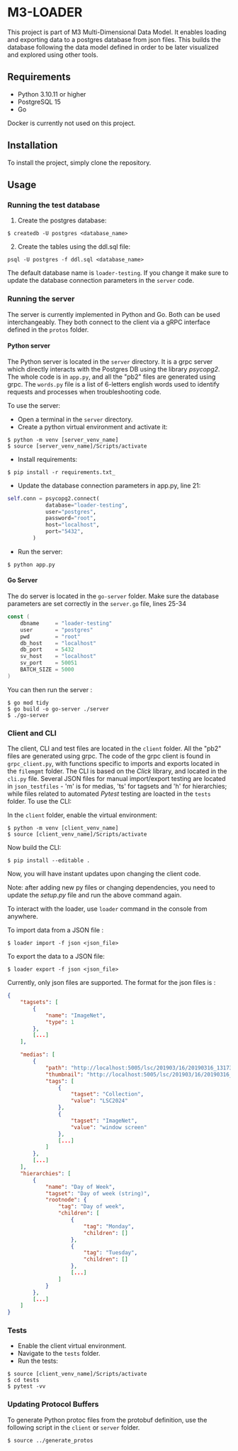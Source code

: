 # M3-LOADER

This project is part of M3 Multi-Dimensional Data Model. It enables loading and exporting data to a postgres database from json files. This builds the database following the data model defined in order to be later visualized and explored using other tools.

## Requirements

- Python 3.10.11 or higher
- PostgreSQL 15
- Go 

Docker is currently not used on this project.

## Installation

To install the project, simply clone the repository.

## Usage

### Running the test database

1. Create the postgres database:

```shell
$ createdb -U postgres <database_name>
```

2. Create the tables using the ddl.sql file:

```shell
psql -U postgres -f ddl.sql <database_name>
```

The default database name is `loader-testing`. If you change it make sure to update the database connection parameters in the `server` code.

### Running the server

The server is currently implemented in Python and Go. Both can be used interchangeably. They both connect to the client via a gRPC interface defined in the `protos` folder.

#### Python server

The Python server is located in the `server` directory. It is a grpc server which directly interacts with the Postgres DB using the library _psycopg2_. The whole code is in `app.py`, and all the "pb2" files are generated using grpc. The `words.py` file is a list of 6-letters english words used to identify requests and processes when troubleshooting code.

To use the server:

- Open a terminal in the `server` directory.
- Create a python virtual environment and activate it:

```shell
$ python -m venv [server_venv_name]
$ source [server_venv_name]/Scripts/activate
```

- Install requirements:

```
$ pip install -r requirements.txt_
```

- Update the database connection parameters in app.py, line 21:

```python
self.conn = psycopg2.connect(
            database="loader-testing",
            user="postgres",
            password="root",
            host="localhost",
            port="5432",
        )
```

- Run the server:

```shell
$ python app.py
```

#### Go Server

The do server is located in the `go-server` folder. Make sure the database parameters are set correctly in the `server.go` file, lines 25-34

```go
const (
	dbname     = "loader-testing"
	user       = "postgres"
	pwd        = "root"
	db_host    = "localhost"
	db_port    = 5432
	sv_host    = "localhost"
	sv_port    = 50051
	BATCH_SIZE = 5000
)
```

You can then run the server :

```shell
$ go mod tidy
$ go build -o go-server ./server
$ ./go-server
```

### Client and CLI

The client, CLI and test files are located in the `client` folder. All the "pb2" files are generated using grpc. The code of the grpc client is found in `grpc_client.py`, with functions specific to imports and exports located in the `filemgmt` folder. The CLI is based on the _Click_ library, and located in the `cli.py` file. Several JSON files for manual import/export testing are located in `json_testfiles` - 'm' is for medias, 'ts' for tagsets and 'h' for hierarchies; while files related to automated _Pytest_ testing are loacted in the `tests` folder. To use the CLI:

In the `client` folder, enable the virtual environment:

```shell
$ python -m venv [client_venv_name]
$ source [client_venv_name]/Scripts/activate
```

Now build the CLI:

```shell
$ pip install --editable .
```

Now, you will have instant updates upon changing the client code.

Note: after adding new py files or changing dependencies, you need to update the _setup.py_ file and run the above command again.

To interact with the loader, use `loader` command in the console from anywhere.

To import data from a JSON file :

```shell
$ loader import -f json <json_file>
```

To export the data to a JSON file:

```shell
$ loader export -f json <json_file>
```

Currently, only json files are supported. The format for the json files is :

```json
{
    "tagsets": [
        {
            "name": "ImageNet",
            "type": 1
        },
        [...]
    ],

    "medias": [
        {
            "path": "http://localhost:5005/lsc/201903/16/20190316_131738_000.jpg",
            "thumbnail": "http://localhost:5005/lsc/201903/16/20190316_131738_000.jpg",
            "tags": [
                {
                    "tagset": "Collection",
                    "value": "LSC2024"
                },
                {
                    "tagset": "ImageNet",
                    "value": "window screen"
                },
                [...]
            ]
        },
        [...]
    ],
    "hierarchies": [
        {
            "name": "Day of Week",
            "tagset": "Day of week (string)",
            "rootnode": {
                "tag": "Day of week",
                "children": [
                    {
                        "tag": "Monday",
                        "children": []
                    },
                    {
                        "tag": "Tuesday",
                        "children": []
                    },
                    [...]
                ]
            }
        },
        [...]
    ]
}
```

### Tests

- Enable the client virtual environment.
- Navigate to the `tests` folder.
- Run the tests:

```shell
$ source [client_venv_name]/Scripts/activate
$ cd tests
$ pytest -vv
```

### Updating Protocol Buffers

To generate Python protoc files from the protobuf definition, use the following script in the `client` or `server` folder.

```
$ source ../generate_protos
```
